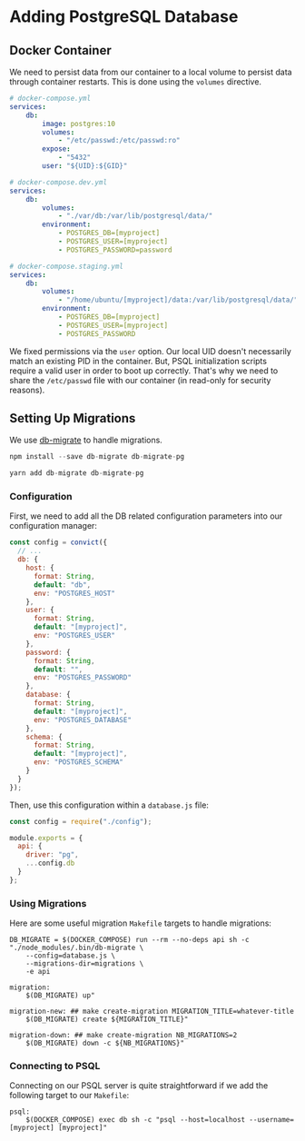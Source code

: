 # Adding PostgreSQL Database

## Docker Container

We need to persist data from our container to a local volume to persist data through container restarts. This is done using the `volumes` directive.

```yaml
# docker-compose.yml
services:
    db:
        image: postgres:10
        volumes:
            - "/etc/passwd:/etc/passwd:ro"
        expose:
            - "5432"
        user: "${UID}:${GID}"

# docker-compose.dev.yml
services:
    db:
        volumes:
            - "./var/db:/var/lib/postgresql/data/"
        environment:
            - POSTGRES_DB=[myproject]
            - POSTGRES_USER=[myproject]
            - POSTGRES_PASSWORD=password

# docker-compose.staging.yml
services:
    db:
        volumes:
            - "/home/ubuntu/[myproject]/data:/var/lib/postgresql/data/"
        environment:
            - POSTGRES_DB=[myproject]
            - POSTGRES_USER=[myproject]
            - POSTGRES_PASSWORD
```

We fixed permissions via the `user` option. Our local UID doesn't necessarily match an existing PID in the container. But, PSQL initialization scripts require a valid user in order to boot up correctly. That's why we need to share the `/etc/passwd` file with our container (in read-only for security reasons).

## Setting Up Migrations

We use [db-migrate](https://github.com/db-migrate/node-db-migrate) to handle migrations.

```js
npm install --save db-migrate db-migrate-pg

yarn add db-migrate db-migrate-pg
```

### Configuration

First, we need to add all the DB related configuration parameters into our configuration manager:

```js
const config = convict({
  // ...
  db: {
    host: {
      format: String,
      default: "db",
      env: "POSTGRES_HOST"
    },
    user: {
      format: String,
      default: "[myproject]",
      env: "POSTGRES_USER"
    },
    password: {
      format: String,
      default: "",
      env: "POSTGRES_PASSWORD"
    },
    database: {
      format: String,
      default: "[myproject]",
      env: "POSTGRES_DATABASE"
    },
    schema: {
      format: String,
      default: "[myproject]",
      env: "POSTGRES_SCHEMA"
    }
  }
});
```

Then, use this configuration within a `database.js` file:

```js
const config = require("./config");

module.exports = {
  api: {
    driver: "pg",
    ...config.db
  }
};
```

### Using Migrations

Here are some useful migration `Makefile` targets to handle migrations:

```
DB_MIGRATE = $(DOCKER_COMPOSE) run --rm --no-deps api sh -c "./node_modules/.bin/db-migrate \
	--config=database.js \
	--migrations-dir=migrations \
	-e api

migration:
	$(DB_MIGRATE) up"

migration-new: ## make create-migration MIGRATION_TITLE=whatever-title
	$(DB_MIGRATE) create ${MIGRATION_TITLE}"

migration-down: ## make create-migration NB_MIGRATIONS=2
	$(DB_MIGRATE) down -c ${NB_MIGRATIONS}"
```

### Connecting to PSQL

Connecting on our PSQL server is quite straightforward if we add the following target to our `Makefile`:

```
psql:
	$(DOCKER_COMPOSE) exec db sh -c "psql --host=localhost --username=[myproject] [myproject]"
```
